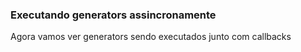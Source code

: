 ### Executando generators assincronamente

<aside class="notes">
    Agora vamos ver generators sendo executados junto com callbacks
</aside>
